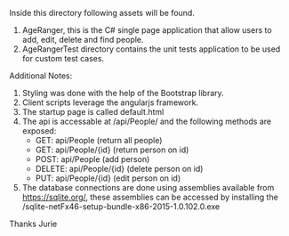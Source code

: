 
Inside this directory following assets will be found.

1. AgeRanger, this is the C# single page application that allow users to add, edit, delete and find people.
2. AgeRangerTest directory contains the unit tests application to be used for custom test cases.

Additional Notes:

1. Styling was done with the help of the Bootstrap library.
2. Client scripts leverage the angularjs framework.
3. The startup page is called default.html
4. The api is accessable at /api/People/ and the following methods are exposed:
	- GET: api/People (return all people)
	- GET: api/People/{id} (return person on id)
	- POST: api/People (add person)
	- DELETE: api/People/{id} (delete person on id)
	- PUT: api/People/{id} (edit person on id)
5. The database connections are done using assemblies available from https://sqlite.org/, these assemblies can be accessed by installing the /sqlite-netFx46-setup-bundle-x86-2015-1.0.102.0.exe

Thanks
Jurie
